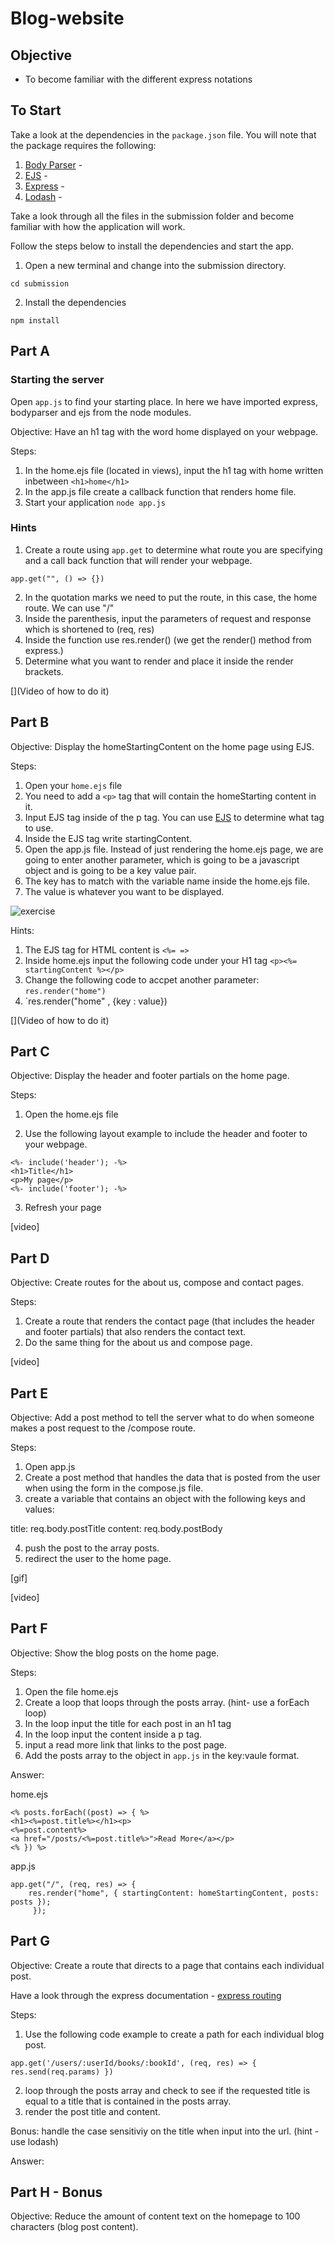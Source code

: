 # Blog-website

## Objective

- To become familiar with the different express notations

## To Start

Take a look at the dependencies in the `package.json` file. You will note that the package requires the following:

1. [Body Parser](https://www.npmjs.com/package/body-parser) - 
2. [EJS](https://ejs.co/#docs) -
3. [Express](https://expressjs.com/en/guide/routing.html) - 
4. [Lodash](https://lodash.com/) -

Take a look through all the files in the submission folder and become familiar with how the application will work.

Follow the steps below to install the dependencies and start the app.

1. Open a new terminal and change into the submission directory.

`cd submission`

2. Install the dependencies

`npm install`


## Part A

### Starting the server

Open `app.js` to find your starting place. In here we have imported express, bodyparser and ejs from the node modules.

Objective: Have an h1 tag with the word home displayed on your webpage.

Steps:

1. In the home.ejs file (located in views), input the h1 tag with home written inbetween `<h1>home</h1>`
2. In the app.js file create a callback function that renders home file.
3. Start your application `node app.js`

[](image)

### Hints

1. Create a route using `app.get` to determine what route you are specifying and a call back function that will render your webpage.

`app.get("", () => {})`

2. In the quotation marks we need to put the route, in this case, the home route. We can use "/"
3. Inside the parenthesis, input the parameters of request and response which is shortened to (req, res)
4. Inside the function use res.render() (we get the render() method from express.)
5. Determine what you want to render and place it inside the render brackets.

[](Video of how to do it)


## Part B

Objective: Display the homeStartingContent on the home page using EJS.

Steps:

1. Open your `home.ejs` file
2. You need to add a `<p>` tag that will contain the homeStarting content in it.
3. Input EJS tag inside of the p tag. You can use [EJS](https://ejs.co/#docs) to determine what tag to use.
4. Inside the EJS tag write startingContent.
5. Open the app.js file. Instead of just rendering the home.ejs page, we are going to enter another parameter, which is going to be a javascript object and is going to be a key value pair.
6. The key has to match with the variable name inside the home.ejs file.
7. The value is whatever you want to be displayed.

![exercise](docs/exercise.png)

Hints:

1. The EJS tag for HTML content is `<%= =>`
2. Inside home.ejs input the following code under your H1 tag `<p><%= startingContent %></p>`
3. Change the following code to accpet another parameter: `res.render("home")`
4. `res.render("home" , {key : value})

[](Video of how to do it)


## Part C

Objective: Display the header and footer partials on the home page.

Steps:

1. Open the home.ejs file

2. Use the following layout example to include the header and footer to your webpage.

```
<%- include('header'); -%>
<h1>Title</h1>
<p>My page</p>
<%- include('footer'); -%>
```

3. Refresh your page

[](image)

[video]

## Part D

Objective: Create routes for the about us, compose and contact pages.

Steps:

1. Create a route that renders the contact page (that includes the header and footer partials) that also renders the contact text.
2. Do the same thing for the about us and compose page.

[video]


## Part E

Objective: Add a post method to tell the server what to do when someone makes a post request to the /compose route.

Steps:

1. Open app.js
2. Create a post method that handles the data that is posted from the user when using the form in the compose.js file.
3. create a variable that contains an object with the following keys and values:

title: req.body.postTitle
content: req.body.postBody

4. push the post to the array posts.
5. redirect the user to the home page.

[gif]

[video]


## Part F

Objective: Show the blog posts on the home page.

Steps:

1. Open the file home.ejs
2. Create a loop that loops through the posts array. (hint- use a forEach loop)
3. In the loop input the title for each post in an h1 tag
4. In the loop input the content inside a p tag.
5. input a read more link that links to the post page.
6. Add the posts array to the object in `app.js` in the key:vaule format.

Answer:

home.ejs

```
<% posts.forEach((post) => { %>
<h1><%=post.title%></h1><p> 
<%=post.content%>
<a href="/posts/<%=post.title%>">Read More</a></p>
<% }) %>
```

app.js

```
app.get("/", (req, res) => { 
    res.render("home", { startingContent: homeStartingContent, posts: posts });
     });
```


## Part G

Objective: Create a route that directs to a page that contains each individual post.

Have a look through the express documentation - [express routing](https://expressjs.com/en/guide/routing.html)

Steps:

1. Use the following code example to create a path for each individual blog post.

```
app.get('/users/:userId/books/:bookId', (req, res) => { res.send(req.params) })
```

2. loop through the posts array and check to see if the requested title is equal to a title that is contained in the posts array.
3. render the post title and content.

Bonus: handle the case sensitiviy on the title when input into the url. (hint - use lodash)

Answer:


## Part H - Bonus

Objective: Reduce the amount of content text on the homepage to 100 characters (blog post content).
